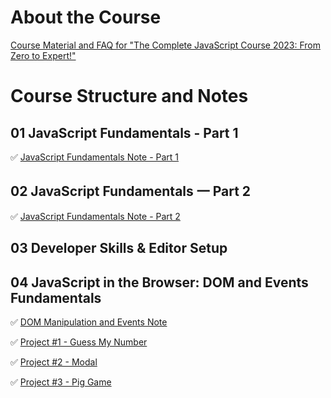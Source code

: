 # About the Course

[Course Material and FAQ for "The Complete JavaScript Course 2023: From Zero to Expert!"](README-AboutCourse.md)

# Course Structure and Notes

## 01 JavaScript Fundamentals - Part 1

✅ [JavaScript Fundamentals Note - Part 1](/01-Fundamentals-Part-1/01_Notes.md)

## 02 JavaScript Fundamentals 一 Part 2

✅ [JavaScript Fundamentals Note - Part 2](/02-Fundamentals-Part-2/02_Notes.md)

## 03 Developer Skills & Editor Setup

## 04 JavaScript in the Browser: DOM and Events Fundamentals

✅ [DOM Manipulation and Events Note](/05-Guess-My-Number/04_DOM_Manipulation.md)

✅ [Project #1 - Guess My Number](/05-Guess-My-Number/starter/)

✅ [Project #2 - Modal](/06-Modal/starter/)

✅ [Project #3 - Pig Game](/07-Pig-Game/starter/)
